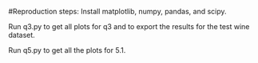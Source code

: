 #Reproduction steps:
Install matplotlib, numpy, pandas, and scipy.

Run q3.py to get all plots for q3 and to export the results for the test wine dataset.

Run q5.py to get all the plots for 5.1.

